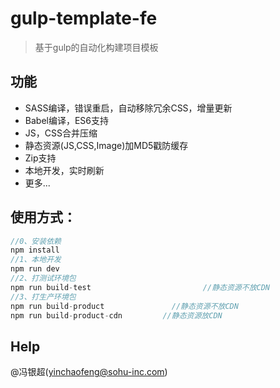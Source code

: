# gulp-template-fe
> 基于gulp的自动化构建项目模板

## 功能
+ SASS编译，错误重启，自动移除冗余CSS，增量更新
+ Babel编译，ES6支持
+ JS，CSS合并压缩
+ 静态资源(JS,CSS,Image)加MD5戳防缓存
+ Zip支持
+ 本地开发，实时刷新
+ 更多...

## 使用方式：
```javascript
//0、安装依赖
npm install
//1、本地开发
npm run dev
//2、打测试环境包
npm run build-test                         //静态资源不放CDN
//3、打生产环境包
npm run build-product               //静态资源不放CDN
npm run build-product-cdn         //静态资源放CDN
```

## Help
@冯银超(yinchaofeng@sohu-inc.com)